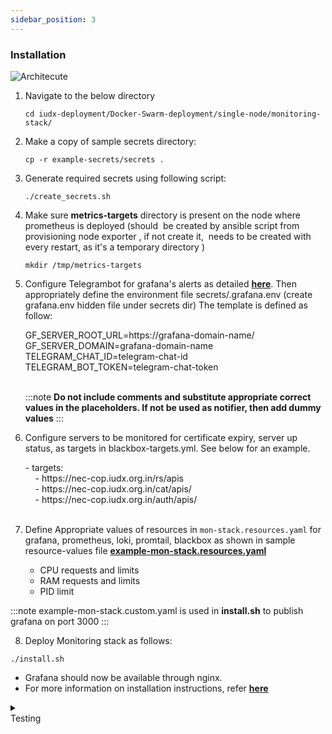 ```yaml
---
sidebar_position: 3
---
```


### Installation
<div style={{textAlign: 'center'}}>

![Architecute](../../../../resources/auth/Mon-stack-arch.jpg)
</div>

1. Navigate to the below directory 
    ```
    cd iudx-deployment/Docker-Swarm-deployment/single-node/monitoring-stack/
    ```
2. Make a copy of sample secrets directory:

    ```
    cp -r example-secrets/secrets . 
    ```
3. Generate required secrets using following script:

    ```
    ./create_secrets.sh 
    ```
4. Make sure **metrics-targets** directory is present on the node where prometheus is deployed (should  be created by ansible script from provisioning node exporter , if not create it,  needs to be created with every restart, as it's a temporary directory )
    ```
    mkdir /tmp/metrics-targets 
    ```

5. Configure Telegrambot for grafana's alerts as detailed **[here](https://gist.github.com/abhi4578/50478502ccd257a28d2c441ac51a8d65)**. Then appropriately define the environment file secrets/.grafana.env (create grafana.env hidden file under secrets dir) The template is defined as follow: 
    <div class="boxBorder">
        GF_SERVER_ROOT_URL=https://grafana-domain-name/<br/>
        GF_SERVER_DOMAIN=grafana-domain-name<br/>
        TELEGRAM_CHAT_ID=telegram-chat-id<br/>
        TELEGRAM_BOT_TOKEN=telegram-chat-token
    </div>
    <br/>
    
    :::note
    **Do not include comments and substitute appropriate correct values in the placeholders. If not be used as notifier, then add dummy values**
    :::



6. Configure servers to be monitored for certificate expiry, server up status, as targets in blackbox-targets.yml. See below for an example.
    <div class="center">
    - targets:<br/>
        &nbsp;&nbsp;&nbsp;&nbsp;- https://nec-cop.iudx.org.in/rs/apis<br/>
        &nbsp;&nbsp;&nbsp;&nbsp;- https://nec-cop.iudx.org.in/cat/apis/<br/>
        &nbsp;&nbsp;&nbsp;&nbsp;- https://nec-cop.iudx.org.in/auth/apis/
    </div>
    <br/>

7. Define Appropriate values of resources in `mon-stack.resources.yaml` for grafana, prometheus, loki, promtail, blackbox as shown in sample resource-values file **[example-mon-stack.resources.yaml](https://github.com/datakaveri/iudx-deployment/blob/5.0.0/Docker-Swarm-deployment/single-node/monitoring-stack/example-mon-stack.resources.yaml)** 
    - CPU requests and limits
    - RAM requests and limits
    - PID limit

:::note
example-mon-stack.custom.yaml is used in **install.sh** to publish grafana on port 3000
:::   

8. Deploy Monitoring stack as follows: 

 ```
 ./install.sh
 ```
+ Grafana should now be available through nginx.
+ For more information on installation instructions, refer **[here](https://github.com/datakaveri/iudx-deployment/tree/5.0.0/Docker-Swarm-deployment/single-node/monitoring-stack)**

<details>
<summary><div class="test_color">Testing</div></summary>

- To check if the mon-stack stacks are deployed and running: <br/>
```
 docker stack ps mon-stack
```
- Access the Grafana web UI at https://< domain-name >
    - If self-signed certificates are used, then use your custom domain-names and add domain name in **/etc/hosts** file <br/>
      **Eg**: 127.0.0.1 grafana.io.test
    - Now Grafana can be accessed using **https://grafana.io.test**

</details>



